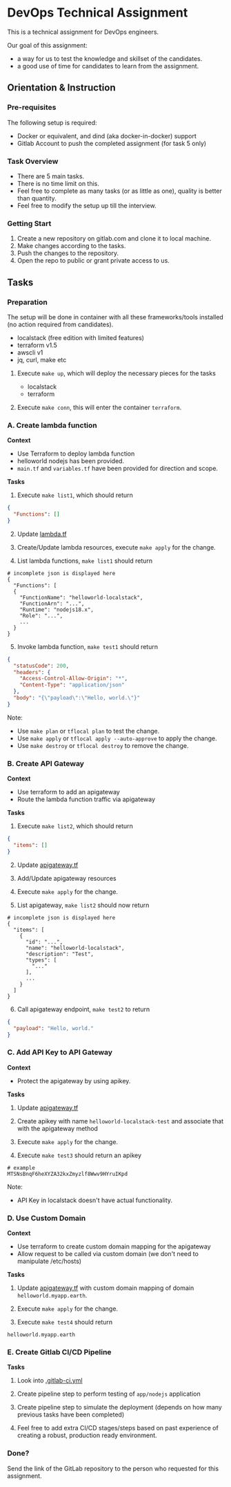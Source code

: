 # DevOps Technical Assignment

This is a technical assignment for DevOps engineers.

Our goal of this assignment:
- a way for us to test the knowledge and skillset of the candidates.
- a good use of time for candidates to learn from the assignment.

## Orientation & Instruction

### Pre-requisites

The following setup is required:

- Docker or equivalent, and dind (aka docker-in-docker) support
- Gitlab Account to push the completed assignment (for task 5 only)

### Task Overview

- There are 5 main tasks.
- There is no time limit on this.
- Feel free to complete as many tasks (or as little as one), quality is better than quantity.
- Feel free to modify the setup up till the interview.

### Getting Start

1. Create a new repository on gitlab.com and clone it to local machine.
2. Make changes according to the tasks.
3. Push the changes to the repository.
4. Open the repo to public or grant private access to us.

## Tasks

### Preparation

The setup will be done in container with all these frameworks/tools installed (no action required from candidates).
- localstack (free edition with limited features)
- terraform v1.5
- awscli v1
- jq, curl, make etc

1. Execute `make up`, which will deploy the necessary pieces for the tasks
    * localstack
    * terraform

2. Execute `make conn`, this will enter the container `terraform`.


### A. Create lambda function

**Context**

- Use Terraform to deploy lambda function
- helloworld nodejs has been provided.
- `main.tf` and `variables.tf` have been provided for direction and scope.

**Tasks**

1. Execute `make list1`, which should return
```json
{
  "Functions": []
}
```

2. Update [lambda.tf](./app/lambda.tf)

3. Create/Update lambda resources, execute `make apply` for the change.

4. List lambda functions, `make list1` should return

```
# incomplete json is displayed here
{
  "Functions": [
  {
    "FunctionName": "helloworld-localstack",
    "FunctionArn": "...",
    "Runtime": "nodejs18.x",
    "Role": "...",
    ...
  }
}
```
   
5. Invoke lambda function, `make test1` should return

```json
{
  "statusCode": 200,
  "headers": {
    "Access-Control-Allow-Origin": "*",
    "Content-Type": "application/json"
  },
  "body": "{\"payload\":\"Hello, world.\"}"
}
```

Note: 
- Use `make plan` or `tflocal plan` to test the change.
- Use `make apply` or `tflocal apply --auto-approve` to apply the change.
- Use `make destroy` or `tflocal destroy` to remove the change.

### B. Create API Gateway

**Context**

- Use terraform to add an apigateway
- Route the lambda function traffic via apigateway

**Tasks**

1. Execute `make list2`, which should return
    
```json
{
  "items": []
}
```

2. Update [apigateway.tf](./app/apigateway.tf)

3. Add/Update apigateway resources

4. Execute `make apply` for the change.

5. List apigateway, `make list2` should now return

```
# incomplete json is displayed here
{
  "items": [
    {
      "id": "...",
      "name": "helloworld-localstack",
      "description": "Test",
      "types": [
        "..."
      ],
      ...
    }
  ]
}
```

6. Call apigateway endpoint, `make test2` to return

```json
{
  "payload": "Hello, world."
}
```

### C. Add API Key to API Gateway

**Context**

- Protect the apigateway by using apikey.

**Tasks**

1. Update [apigateway.tf](./app/apigateway.tf)
   
2. Create apikey with name `helloworld-localstack-test` and associate that with the apigateway method
   
3. Execute `make apply` for the change.

4. Execute `make test3` should return an apikey
```
# example
MTSNsBnqF6heXYZA32kxZmyzlf8Wwv9HYruIKpd
```

Note: 
- API Key in localstack doesn't have actual functionality.

### D. Use Custom Domain

**Context**

- Use terraform to create custom domain mapping for the apigateway
- Allow request to be called via custom domain (we don't need to manipulate /etc/hosts)

**Tasks**

1. Update [apigateway.tf](./app/apigateway.tf) with custom domain mapping of domain `helloworld.myapp.earth`.

2. Execute `make apply` for the change.

3. Execute `make test4` should return

```
helloworld.myapp.earth
```

### E. Create Gitlab CI/CD Pipeline

**Tasks**

1. Look into [.gitlab-ci.yml](./app/gitlab-ci.yml)
   
2. Create pipeline step to perform testing of `app/nodejs` application

3. Create pipeline step to simulate the deployment (depends on how many previous tasks have been completed)
   
4. Feel free to add extra CI/CD stages/steps based on past experience of creating a robust, production ready environment.

### Done?

Send the link of the GitLab repository to the person who requested for this assignment.
